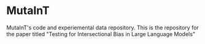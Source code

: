 # MutaInT
MutaInT's code and experiemental data repository.
This is the repository for the paper titled "Testing for Intersectional Bias in Large Language Models"

